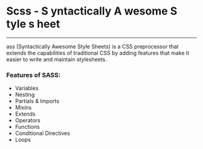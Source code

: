 # Scss -  S yntactically A wesome S tyle s heet
***
ass (Syntactically Awesome Style Sheets) is a CSS preprocessor that extends the capabilities of traditional CSS by adding features that make it easier to write and maintain stylesheets.
### Features of SASS: 
* Variables
* Nesting
* Partials & Imports
* Mixins
* Extends
* Operators
* Functions
* Conditional Directives
* Loops